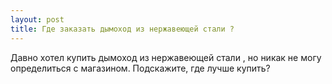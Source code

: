 ```yaml
---
layout: post 
title: Где заказать дымоход из нержавеющей стали ? 
--- 
```

Давно хотел купить дымоход из нержавеющей стали , но никак не могу определиться с магазином. Подскажите, где лучше купить?
